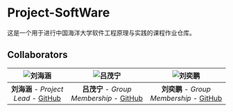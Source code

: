 # Project-SoftWare
这是一个用于进行中国海洋大学软件工程原理与实践的课程作业仓库。

## Collaborators

| ![刘海涵](https://github.com/SeaSealji.png?size=1000) | ![吕茂宁](https://github.com/tianshuking.png?size=10) | ![刘奕鹏](https://github.com/moon0rsun.png?size=1000) |
| :---: | :---: | :---: |
| **刘海涵** - *Project Lead* - [GitHub](https://github.com/SeaSealji) | **吕茂宁** - *Group Membership* - [GitHub](https://github.com/tianshuking) | **刘奕鹏** - *Group Membership* - [GitHub](https://github.com/moon0rsun) |
